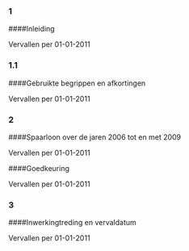<meta http-equiv='Content-Type' content='text/html; charset=utf-8' />

### 1  

####Inleiding

Vervallen per 01-01-2011 

### 1.1  

####Gebruikte begrippen en afkortingen

Vervallen per 01-01-2011 

### 2  

####Spaarloon over de jaren 2006 tot en met 2009

Vervallen per 01-01-2011 

####Goedkeuring

Vervallen per 01-01-2011 

### 3  

####Inwerkingtreding en vervaldatum

Vervallen per 01-01-2011 

